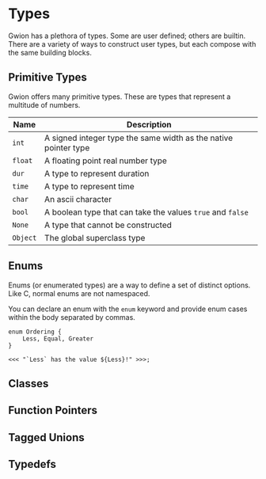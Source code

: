 # Types

Gwion has a plethora of types. Some are user defined; others are builtin. There are a variety of ways to construct user types, but each compose with the same building blocks.

## Primitive Types

Gwion offers many primitive types. These are types that represent a multitude of numbers.

Name | Description
---- | -----------
`int` | A signed integer type the same width as the native pointer type
`float` | A floating point real number type
`dur` | A type to represent duration
`time` | A type to represent time
`char` | An ascii character
`bool` | A boolean type that can take the values `true` and `false`
`None` | A type that cannot be constructed
`Object` | The global superclass type

## Enums

Enums (or enumerated types) are a way to define a set of distinct options. Like C, normal enums are not namespaced.

You can declare an enum with the `enum` keyword and provide enum cases within the body separated by commas.

```gwion,editable
enum Ordering {
    Less, Equal, Greater
}

<<< "`Less` has the value ${Less}!" >>>;
```

## Classes

## Function Pointers

## Tagged Unions

## Typedefs
